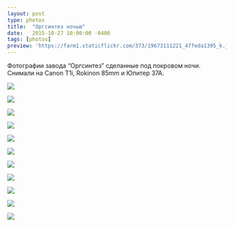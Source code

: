```yaml
---
layout: post
type: photos
title:  "Оргсинтез ночью"
date:   2015-10-27 10:00:00 -0400
tags: [photos]
preview: 'https://farm1.staticflickr.com/373/19673111221_47feda1395_k.jpg'
---
```


Фотографии завода “Оргсинтез” сделанные под покровом ночи. Снимали на Canon T1i, Rokinon 85mm и Юпитер 37А.

![](https://farm1.staticflickr.com/350/19673100011_fd1a3748b1_k.jpg)

![](https://farm4.staticflickr.com/3677/19673113951_7d65c09112_k.jpg)

![](https://farm1.staticflickr.com/373/19673111221_47feda1395_k.jpg)

![](https://farm4.staticflickr.com/3753/19668627935_3f7f582635_k.jpg)

![](https://farm4.staticflickr.com/3819/19482000409_a54a76471f_k.jpg)

![](https://farm1.staticflickr.com/372/19480644010_6de5f70c76_k.jpg)

![](https://farm4.staticflickr.com/3735/19673107401_e48e62a6ef_k.jpg)

![](https://farm1.staticflickr.com/316/19668624125_fad3e009a4_k.jpg)

![](https://farm1.staticflickr.com/473/19481995659_a719c46e2a_k.jpg)

![](https://farm1.staticflickr.com/447/19481993969_15a71fdfbf_k.jpg)

![](https://farm1.staticflickr.com/547/19481992459_37b0144f39_k.jpg)
